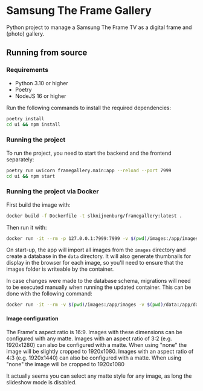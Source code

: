 # Samsung The Frame Gallery

Python project to manage a Samsung The Frame TV as a digital frame and (photo) gallery.

## Running from source

### Requirements

- Python 3.10 or higher
- Poetry
- NodeJS 16 or higher

Run the following commands to install the required dependencies:

```bash
poetry install
cd ui && npm install
```

### Running the project

To run the project, you need to start the backend and the frontend separately:

```bash
poetry run uvicorn framegallery.main:app --reload --port 7999
cd ui && npm start
```

### Running the project via Docker

First build the image with:
```bash
docker build -f Dockerfile -t slknijnenburg/framegallery:latest . 
```

Then run it with:
```bash
docker run -it --rm -p 127.0.0.1:7999:7999 -v $(pwd)/images:/app/images -v $(pwd)/data:/app/data slknijnenburg/framegallery:latest
```

On start-up, the app will import all images from the `images` directory and create a database in the `data` directory.
It will also generate thumbnails for display in the browser for each image, so you'll need to ensure that the images folder is writeable by the container.

In case changes were made to the database schema, migrations will need to be executed manually when running the updated container.
This can be done with the following command:

```bash
docker run -it --rm -v $(pwd)/images:/app/images -v $(pwd)/data:/app/data slknijnenburg/framegallery:latest poetry run alembic upgrade head
```

#### Image configuration

The Frame's aspect ratio is 16:9.  Images with these dimensions can be configured with any matte.
Images with an aspect ratio of 3:2 (e.g. 1920x1280) can also be configured with a matte. When using "none" the image will be slightly cropped to 1920x1080.
Images with an aspect ratio of 4:3 (e.g. 1920x1440) can also be configured with a matte. When using "none" the image will be cropped to 1920x1080

It actually seems you can select any matte style for any image, as long the slideshow mode is disabled.